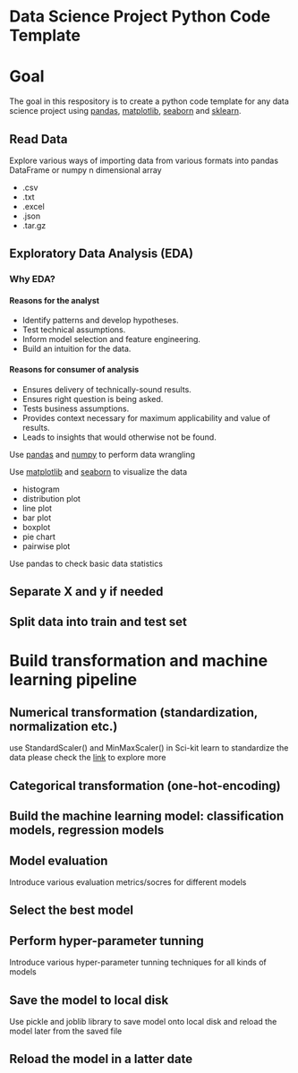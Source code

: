 # Data Science Project Python Code Template

# Goal
The goal in this respository is to create a python code template for any data science project using [pandas](https://pandas.pydata.org/), [matplotlib](https://matplotlib.org/), [seaborn](https://seaborn.pydata.org/) and [sklearn](https://scikit-learn.org/stable/index.html).

## Read Data
Explore various ways of importing data from various formats into pandas DataFrame or numpy n dimensional array

- .csv
- .txt
- .excel
- .json
- .tar.gz

## Exploratory Data Analysis (EDA)

### Why EDA?
#### Reasons for the analyst
- Identify patterns and develop hypotheses.
- Test technical assumptions.
- Inform model selection and feature engineering.
- Build an intuition for the data.

#### Reasons for consumer of analysis
- Ensures delivery of technically-sound results.
- Ensures right question is being asked.
- Tests business assumptions.
- Provides context necessary for maximum applicability and value of results.
- Leads to insights that would otherwise not be found.

Use [pandas](https://pandas.pydata.org/) and [numpy](https://numpy.org/) to perform data wrangling

Use [matplotlib](https://matplotlib.org/) and [seaborn](https://seaborn.pydata.org/) to visualize the data

- histogram
- distribution plot
- line plot
- bar plot
- boxplot
- pie chart
- pairwise plot

Use pandas to check basic data statistics

## Separate X and y if needed

## Split data into train and test set

# Build transformation and machine learning pipeline 

## Numerical transformation (standardization, normalization etc.)
use StandardScaler() and MinMaxScaler() in Sci-kit learn to standardize the data
please check the [link](https://scikit-learn.org/stable/modules/preprocessing.html#standardization-or-mean-removal-and-variance-scaling) to explore more 
## Categorical transformation (one-hot-encoding)

## Build the machine learning model: classification models, regression models

## Model evaluation
Introduce various evaluation metrics/socres for different models

## Select the best model


## Perform hyper-parameter tunning
Introduce various hyper-parameter tunning techniques for all kinds of models

## Save the model to local disk
Use pickle and joblib library to save model onto local disk and reload the model later from the saved file

## Reload the model in a latter date
